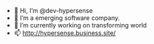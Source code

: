 - 👋 Hi, I’m @dev-hypersense
- 👀 I’m a emerging software company.
- 🌱 I’m currently working on transforming world
- 📫 http://hypersense.business.site/

<!---
dev-hypersense/dev-hypersense is a ✨ special ✨ repository because its `README.md` (this file) appears on your GitHub profile.
You can click the Preview link to take a look at your changes.
--->

